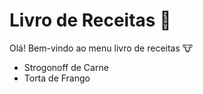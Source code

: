 # Livro de Receitas :book: #

Olá! Bem-vindo ao menu livro de receitas :cow:

- Strogonoff de Carne
- Torta de Frango

